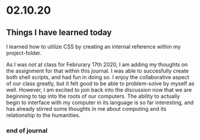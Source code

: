 # 02.10.20 

## Things I have learned today 

I learned how to utilize CSS by creating an internal reference within my project-folder. 

As I was *not* at class for Februrary 17th 2020, I am adding my thoughts on the assignment for that within this journal. I was able to succesfully create both shell scripts, and had fun in doing so. I enjoy the collaborative aspect of our class greatly, but it felt good to be able to problem-solve by myself as well. However, I am excited to join back into the discussion now that we are beginning to tap into the roots of our computers. The ability to actually begin to interface with my computer in its language is so far interesting, and has already stirred some thoughts in me about computing and its relationship to the humanities. 

### end of journal


